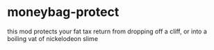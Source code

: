 # moneybag-protect
this mod protects your fat tax return from dropping off a cliff, or into a boiling vat of nickelodeon slime
